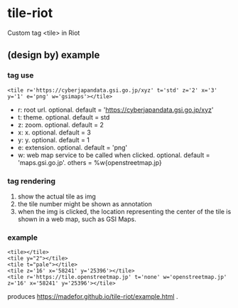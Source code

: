 # tile-riot
Custom tag &lt;tile> in Riot

## (design by) example

### tag use
```
<tile r='https://cyberjapandata.gsi.go.jp/xyz' t='std' z='2' x='3' y='1' e='png' w='gsimaps'></tile>
```
- r: root url. optional. default = 'https://cyberjapandata.gsi.go.jp/xyz'
- t: theme. optional. default = std
- z: zoom. optional. default = 2
- x: x. optional. default = 3
- y: y. optional. default = 1
- e: extension. optional. default = 'png'
- w: web map service to be called when clicked. optional. default = 'maps.gsi.go.jp'. others = %w{openstreetmap.jp}

### tag rendering
1. show the actual tile as img
2. the tile number might be shown as annotation
3. when the img is clicked, the location representing the center of the tile is shown in a web map, such as GSI Maps.

### example
```
<tile></tile>
<tile y="2"></tile>
<tile t="pale"></tile>
<tile z='16' x='58241' y='25396'></tile>
<tile r='https://tile.openstreetmap.jp' t='none' w='openstreetmap.jp' z='16' x='58241' y='25396'></tile>
```
produces https://madefor.github.io/tile-riot/example.html .
